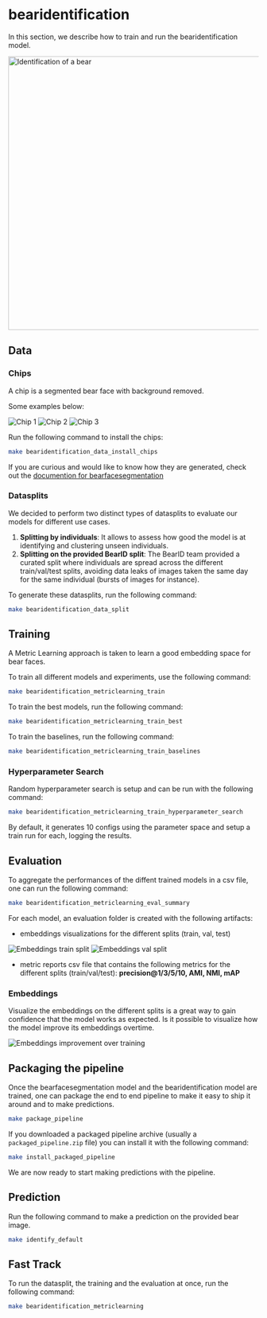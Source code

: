 # bearidentification

In this section, we describe how to train and run the
bearidentification model.

<img src="./assets/images/model_output/identification/prediction_at_5_individuals_5_samples_per_individual.png" alt="Identification of a bear" width="550px" />

## Data

### Chips

A chip is a segmented bear face with background removed.

Some examples below:

![Chip 1](./assets/images/chips/image1.jpg) ![Chip 2](./assets/images/chips/image2.jpg) ![Chip 3](./assets/images/chips/image3.jpg)

Run the following command to install the chips:

```sh
make bearidentification_data_install_chips
```

If you are curious and would like to know how they are generated, check out the
[documention for bearfacesegmentation](./bearfacesegmentation.md)

### Datasplits

We decided to perform two distinct types of datasplits to evaluate our models
for different use cases.
1. __Splitting by individuals__: It allows to  assess how good the model is at
   identifying and clustering unseen individuals.
2. __Splitting on the provided BearID split__: The BearID team provided a
   curated split where individuals are spread across the different
train/val/test splits, avoiding data leaks of images taken the same day for the
same individual (bursts of images for instance).

To generate these datasplits, run the following command:

```sh
make bearidentification_data_split
```

## Training

A Metric Learning approach is taken to learn a good embedding space for
bear faces.

To train all different models and experiments, use the following command:

```sh
make bearidentification_metriclearning_train
```

To train the best models, run the following command:

```sh
make bearidentification_metriclearning_train_best
```

To train the baselines, run the following command:

```sh
make bearidentification_metriclearning_train_baselines
```

### Hyperparameter Search

Random hyperparameter search is setup and can be run with the following command:

```sh
make bearidentification_metriclearning_train_hyperparameter_search
```

By default, it generates 10 configs using the parameter
space and setup a train run for each, logging the
results.

## Evaluation

To aggregate the performances of the diffent trained models in a csv
file, one can run the following command:

```sh
make bearidentification_metriclearning_eval_summary
```

For each model, an evaluation folder is created with the following artifacts:

- embeddings visualizations for the different splits (train, val, test)

![Embeddings train split](./assets/images/evaluation/embeddings/umap_epoch_1_train.png) ![Embeddings val split](./assets/images/evaluation/embeddings/umap_epoch_66_val_small.png)

- metric reports csv file that contains the following metrics for the different splits (train/val/test): __precision@1/3/5/10, AMI, NMI, mAP__

### Embeddings

Visualize the embeddings on the different splits is a great way to gain confidence that the model works as expected. Is it possible to visualize how the model improve its embeddings overtime.

<img src="./assets/images/evaluation/embeddings/animated-embeddings.gif" alt="Embeddings improvement over training">

## Packaging the pipeline

Once the bearfacesegmentation model and the bearidentification model are
trained, one can package the end to end pipeline to make it easy to ship
it around and to make predictions.

```sh
make package_pipeline
```

If you downloaded a packaged pipeline archive (usually a
`packaged_pipeline.zip` file) you can install it with the following
command:

```sh
make install_packaged_pipeline
```

We are now ready to start making predictions with the pipeline.

## Prediction

Run the following command to make a prediction on the provided bear image.

```sh
make identify_default
```

## Fast Track

To run the datasplit, the training and the evaluation at once, run the
following command:

```sh
make bearidentification_metriclearning
```
